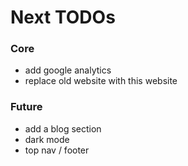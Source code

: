 # Next TODOs

### Core

- add google analytics
- replace old website with this website

### Future

- add a blog section
- dark mode
- top nav / footer
